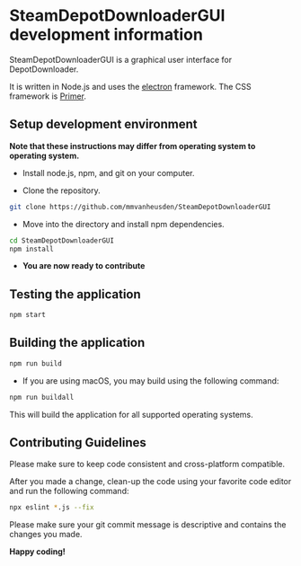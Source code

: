 # SteamDepotDownloaderGUI development information

SteamDepotDownloaderGUI is a graphical user interface for DepotDownloader.

It is written in Node.js and uses the [electron](https://electronjs.org/) framework.
The CSS framework is [Primer](https://primer.style).

## Setup development environment

**Note that these instructions may differ from operating system to operating system.**

* Install node.js, npm, and git on your computer.

* Clone the repository.

```bash
git clone https://github.com/mmvanheusden/SteamDepotDownloaderGUI
```

* Move into the directory and install npm dependencies.

```bash
cd SteamDepotDownloaderGUI
npm install
```

* **You are now ready to contribute**

## Testing the application

```bash
npm start
```

## Building the application

```bash
npm run build
```

* If you are using macOS, you may build using the following command:

```bash
npm run buildall
```

This will build the application for all supported operating systems.

## Contributing Guidelines

Please make sure to keep code consistent and cross-platform compatible.

After you made a change, clean-up the code using your favorite code editor and run the following command:

```bash
npx eslint *.js --fix
```

Please make sure your git commit message is descriptive and contains the changes you made.

**Happy coding!**
